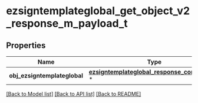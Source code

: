 # ezsigntemplateglobal_get_object_v2_response_m_payload_t

## Properties
Name | Type | Description | Notes
------------ | ------------- | ------------- | -------------
**obj_ezsigntemplateglobal** | [**ezsigntemplateglobal_response_compound_t**](ezsigntemplateglobal_response_compound.md) \* |  | 

[[Back to Model list]](../README.md#documentation-for-models) [[Back to API list]](../README.md#documentation-for-api-endpoints) [[Back to README]](../README.md)


